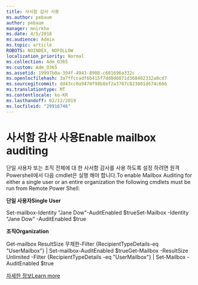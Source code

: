 ```yaml
---
title: 사서함 감사 사용
ms.author: pebaum
author: pebaum
manager: mnirkhe
ms.date: 4/5/2018
ms.audience: Admin
ms.topic: article
ROBOTS: NOINDEX, NOFOLLOW
localization_priority: Normal
ms.collection: Adm_O365
ms.custom: Adm_O365
ms.assetid: 19997b0a-394f-4943-8908-c601696a332c
ms.openlocfilehash: 3a7ffccadf6b415f7dd0d0871d368402332a0cd7
ms.sourcegitcommit: dd43cc0a9470f98b8ef2a3787c823801d674c666
ms.translationtype: MT
ms.contentlocale: ko-KR
ms.lasthandoff: 02/12/2019
ms.locfileid: "29916746"
---
```

# <a name="enable-mailbox-auditing"></a><span data-ttu-id="a4d66-102">사서함 감사 사용</span><span class="sxs-lookup"><span data-stu-id="a4d66-102">Enable mailbox auditing</span></span>

<span data-ttu-id="a4d66-103">단일 사용자 또는 조직 전체에 대 한 사서함 감사를 사용 하도록 설정 하려면 원격 Powershell에서 다음 cmdlet은 실행 해야 합니다.</span><span class="sxs-lookup"><span data-stu-id="a4d66-103">To enable Mailbox Auditing for either a single user or an entire organization the following cmdlets must be run from Remote Power Shell:</span></span>
  
 <span data-ttu-id="a4d66-104">**단일 사용자**</span><span class="sxs-lookup"><span data-stu-id="a4d66-104">**Single User**</span></span>
  
<span data-ttu-id="a4d66-105">Set-mailbox-Identity "Jane Dow"-AuditEnabled $true</span><span class="sxs-lookup"><span data-stu-id="a4d66-105">Set-Mailbox -Identity "Jane Dow" -AuditEnabled $true</span></span>
  
 <span data-ttu-id="a4d66-106">**조직**</span><span class="sxs-lookup"><span data-stu-id="a4d66-106">**Organization**</span></span>
  
<span data-ttu-id="a4d66-107">Get-mailbox ResultSize 무제한-Filter {RecipientTypeDetails-eq "UserMailbox"} | Set-mailbox-AuditEnabled $true</span><span class="sxs-lookup"><span data-stu-id="a4d66-107">Get-Mailbox -ResultSize Unlimited -Filter {RecipientTypeDetails -eq "UserMailbox"} | Set-Mailbox -AuditEnabled $true</span></span>
  
[<span data-ttu-id="a4d66-108">자세한 정보</span><span class="sxs-lookup"><span data-stu-id="a4d66-108">Learn more</span></span>](https://support.office.com/article/aaca8987-5b62-458b-9882-c28476a66918)
  

